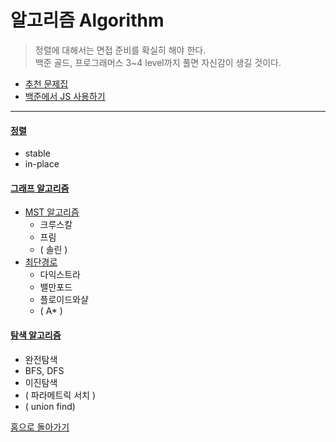 # 알고리즘 Algorithm

> 정렬에 대해서는 면접 준비를 확실히 해야 한다.   
> 백준 골드, 프로그래머스 3~4 level까지 풀면 자신감이 생길 것이다.

- [추천 문제집](https://github.com/tony9402/baekjoon)   
- [백준에서 JS 사용하기](./baekjoon_nodejs.js)

---

#### [정렬](./sort.md)
  - stable
  - in-place

#### [그래프 알고리즘](./graph.md)
  - [MST 알고리즘](./graph.md#mst-알고리즘)
    - 크루스칼
    - 프림
    - ( 솔린 )
  - [최단경로](./graph.md#최단경로)
    - 다익스트라
    - 밸만포드
    - 플로이드와샬
    - ( A* )

#### [탐색 알고리즘](./search.md)
  - 완전탐색
  - BFS, DFS
  - 이진탐색
  - ( 파라메트릭 서치 )
  - ( union find)

[홈으로 돌아가기](../README.md)